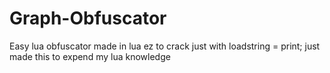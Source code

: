 # Graph-Obfuscator
Easy lua obfuscator made in lua ez to crack just with loadstring = print; just made this to expend my lua knowledge
